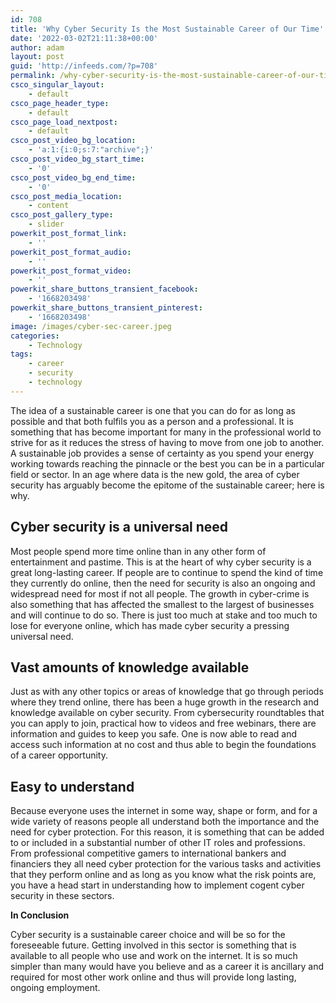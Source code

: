 ```yaml
---
id: 708
title: 'Why Cyber Security Is the Most Sustainable Career of Our Time'
date: '2022-03-02T21:11:38+00:00'
author: adam
layout: post
guid: 'http://infeeds.com/?p=708'
permalink: /why-cyber-security-is-the-most-sustainable-career-of-our-time/
csco_singular_layout:
    - default
csco_page_header_type:
    - default
csco_page_load_nextpost:
    - default
csco_post_video_bg_location:
    - 'a:1:{i:0;s:7:"archive";}'
csco_post_video_bg_start_time:
    - '0'
csco_post_video_bg_end_time:
    - '0'
csco_post_media_location:
    - content
csco_post_gallery_type:
    - slider
powerkit_post_format_link:
    - ''
powerkit_post_format_audio:
    - ''
powerkit_post_format_video:
    - ''
powerkit_share_buttons_transient_facebook:
    - '1668203498'
powerkit_share_buttons_transient_pinterest:
    - '1668203498'
image: /images/cyber-sec-career.jpeg
categories:
    - Technology
tags:
    - career
    - security
    - technology
---
```


The idea of a sustainable career is one that you can do for as long as possible and that both fulfils you as a person and a professional. It is something that has become important for many in the professional world to strive for as it reduces the stress of having to move from one job to another. A sustainable job provides a sense of certainty as you spend your energy working towards reaching the pinnacle or the best you can be in a particular field or sector. In an age where data is the new gold, the area of cyber security has arguably become the epitome of the sustainable career; here is why.

## **Cyber security is a universal need**

Most people spend more time online than in any other form of entertainment and pastime. This is at the heart of why cyber security is a great long-lasting career. If people are to continue to spend the kind of time they currently do online, then the need for security is also an ongoing and widespread need for most if not all people. The growth in cyber-crime is also something that has affected the smallest to the largest of businesses and will continue to do so. There is just too much at stake and too much to lose for everyone online, which has made cyber security a pressing universal need.

## **Vast amounts of knowledge available**

Just as with any other topics or areas of knowledge that go through periods where they trend online, there has been a huge growth in the research and knowledge available on cyber security. From cybersecurity roundtables that you can apply to join, practical how to videos and free webinars, there are information and guides to keep you safe. One is now able to read and access such information at no cost and thus able to begin the foundations of a career opportunity.

## **Easy to understand** 

Because everyone uses the internet in some way, shape or form, and for a wide variety of reasons people all understand both the importance and the need for cyber protection. For this reason, it is something that can be added to or included in a substantial number of other IT roles and professions. From professional competitive gamers to international bankers and financiers they all need cyber protection for the various tasks and activities that they perform online and as long as you know what the risk points are, you have a head start in understanding how to implement cogent cyber security in these sectors.

**In Conclusion**

Cyber security is a sustainable career choice and will be so for the foreseeable future. Getting involved in this sector is something that is available to all people who use and work on the internet. It is so much simpler than many would have you believe and as a career it is ancillary and required for most other work online and thus will provide long lasting, ongoing employment.